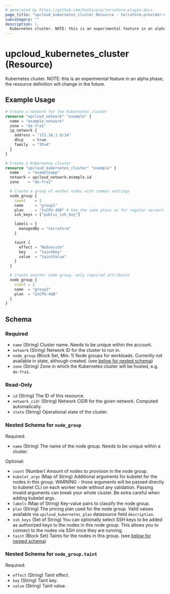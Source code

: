 ```yaml
---
# generated by https://github.com/hashicorp/terraform-plugin-docs
page_title: "upcloud_kubernetes_cluster Resource - terraform-provider-upcloud"
subcategory: ""
description: |-
  Kubernetes cluster. NOTE: this is an experimental feature in an alpha phase, the resource definition will change in the future.
---
```


# upcloud_kubernetes_cluster (Resource)

Kubernetes cluster. NOTE: this is an experimental feature in an alpha phase, the resource definition will change in the future.

## Example Usage

```terraform
# Create a network for the Kubernetes cluster
resource "upcloud_network" "example" {
  name = "example-network"
  zone = "de-fra1"
  ip_network {
    address = "172.16.1.0/24"
    dhcp    = true
    family  = "IPv4"
  }
}

# Create a Kubernetes cluster
resource "upcloud_kubernetes_cluster" "example" {
  name    = "exampleapp"
  network = upcloud_network.example.id
  zone    = "de-fra1"

  # Create a group of worker nodes with common settings
  node_group {
    count    = 2
    name     = "group1"
    plan     = "2xCPU-4GB" # Use the same plans as for regular servers
    ssh_keys = ["public_ssh_key"]

    labels = {
      managedBy = "terraform"
    }

    taint {
      effect = "NoExecute"
      key    = "taintKey"
      value  = "taintValue"
    }
  }

  # Create another node group, only required attributes
  node_group {
    count = 2
    name  = "group2"
    plan  = "2xCPU-4GB"
  }
}
```

<!-- schema generated by tfplugindocs -->
## Schema

### Required

- `name` (String) Cluster name. Needs to be unique within the account.
- `network` (String) Network ID for the cluster to run in.
- `node_group` (Block Set, Min: 1) Node groups for workloads. Currently not available in state, although created. (see [below for nested schema](#nestedblock--node_group))
- `zone` (String) Zone in which the Kubernetes cluster will be hosted, e.g. `de-fra1`.

### Read-Only

- `id` (String) The ID of this resource.
- `network_cidr` (String) Network CIDR for the given network. Computed automatically.
- `state` (String) Operational state of the cluster.

<a id="nestedblock--node_group"></a>
### Nested Schema for `node_group`

Required:

- `name` (String) The name of the node group. Needs to be unique within a cluster.

Optional:

- `count` (Number) Amount of nodes to provision in the node group.
- `kubelet_args` (Map of String) Additional arguments for kubelet for the nodes in this group. WARNING - those arguments will be passed directly to kubelet CLI on each worker node without any validation. Passing invalid arguments can break your whole cluster. Be extra careful when adding kubelet args.
- `labels` (Map of String) Key-value pairs to classify the node group.
- `plan` (String) The pricing plan used for the node group. Valid values available via `upcloud_kubernetes_plan` datasource field `description`.
- `ssh_keys` (Set of String) You can optionally select SSH keys to be added as authorized keys to the nodes in this node group. This allows you to connect to the nodes via SSH once they are running.
- `taint` (Block Set) Taints for the nodes in this group. (see [below for nested schema](#nestedblock--node_group--taint))

<a id="nestedblock--node_group--taint"></a>
### Nested Schema for `node_group.taint`

Required:

- `effect` (String) Taint effect.
- `key` (String) Taint key.
- `value` (String) Taint value.


